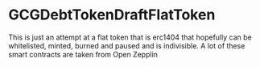 # GCGDebtTokenDraftFlatToken
This is just an attempt at a flat token that is erc1404 that hopefully can be whitelisted, minted, burned and paused and is indivisible. 
A lot of these smart contracts are taken from Open Zepplin


